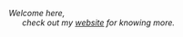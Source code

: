 *Welcome here, <br>
&nbsp;&nbsp;&nbsp;&nbsp;&nbsp; check out my [website](https://carminemnc.github.io) for knowing more.*



